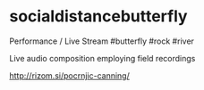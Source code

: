 # socialdistancebutterfly
Performance / Live Stream #butterfly #rock #river

Live audio composition employing field recordings

http://rizom.si/pocrnjic-canning/
